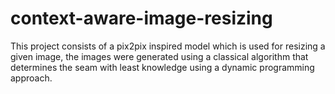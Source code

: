 # context-aware-image-resizing
This project consists of a pix2pix inspired model which is used for resizing a given image, the images were generated using a classical algorithm that determines the seam with least knowledge using a dynamic programming approach.
